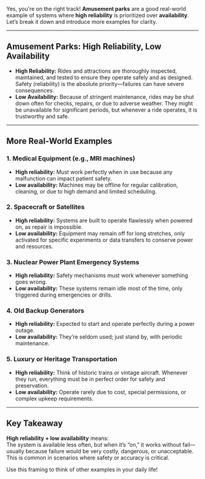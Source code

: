 Yes, you're on the right track! **Amusement parks** are a good real-world example of systems where **high reliability** is prioritized over **availability**. Let’s break it down and introduce more examples for clarity.

***

## Amusement Parks: High Reliability, Low Availability

- **High Reliability:** Rides and attractions are thoroughly inspected, maintained, and tested to ensure they operate safely and as designed. Safety (reliability) is the absolute priority—failures can have severe consequences.
- **Low Availability:** Because of stringent maintenance, rides may be shut down often for checks, repairs, or due to adverse weather. They might be unavailable for significant periods, but whenever a ride operates, it is trustworthy and safe.

***

## More Real-World Examples

### 1. **Medical Equipment (e.g., MRI machines)**
  - **High reliability:** Must work perfectly when in use because any malfunction can impact patient safety.
  - **Low availability:** Machines may be offline for regular calibration, cleaning, or due to high demand and limited scheduling.

### 2. **Spacecraft or Satellites**
  - **High reliability:** Systems are built to operate flawlessly when powered on, as repair is impossible.
  - **Low availability:** Equipment may remain off for long stretches, only activated for specific experiments or data transfers to conserve power and resources.

### 3. **Nuclear Power Plant Emergency Systems**
  - **High reliability:** Safety mechanisms must work whenever something goes wrong.
  - **Low availability:** These systems remain idle most of the time, only triggered during emergencies or drills.

### 4. **Old Backup Generators**
  - **High reliability:** Expected to start and operate perfectly during a power outage.
  - **Low availability:** They’re seldom used; just stand by, with periodic maintenance.

### 5. **Luxury or Heritage Transportation**
  - **High reliability:** Think of historic trains or vintage aircraft. Whenever they run, everything must be in perfect order for safety and preservation.
  - **Low availability:** Operate rarely due to cost, special permissions, or complex upkeep requirements.

***

## Key Takeaway

**High reliability + low availability** means:  
The system is available less often, but when it’s “on,” it works without fail—usually because failure would be very costly, dangerous, or unacceptable. This is common in scenarios where safety or accuracy is critical.

Use this framing to think of other examples in your daily life!